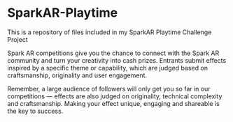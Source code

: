 # SparkAR-Playtime
This is a repository of files included in my SparkAR Playtime Challenge Project

Spark AR competitions give you the chance to connect with the Spark AR community and turn your creativity into cash prizes. Entrants submit effects inspired by a specific theme or capability, which are judged based on craftsmanship, originality and user engagement.

Remember, a large audience of followers will only get you so far in our competitions — effects are also judged on originality, technical complexity and craftsmanship. Making your effect unique, engaging and shareable is the key to success.
